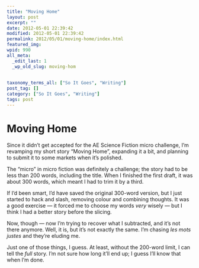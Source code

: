 ```yaml
---
title: "Moving Home"
layout: post
excerpt: ""
date: 2012-05-01 22:39:42
modified: 2012-05-01 22:39:42
permalink: 2012/05/01/moving-home/index.html
featured_img: 
wpid: 990
all_meta: 
  _edit_last: 1
  _wp_old_slug: moving-hom
  
  
taxonomy_terms_all: ["So It Goes", "Writing"]
post_tag: []
category: ["So It Goes", "Writing"]
tags: post
---
```


# Moving Home

Since it didn’t get accepted for the AE Science Fiction micro challenge, I’m revamping my short story “Moving Home”, expanding it a bit, and planning to submit it to some markets when it’s polished.

The “micro” in micro fiction was definitely a challenge; the story had to be less than 200 words, including the title. When I finished the first draft, it was about 300 words, which meant I had to trim it by a third.

If I’d been smart, I’d have saved the original 300-word version, but I just started to hack and slash, removing colour and combining thoughts. It was a good exercise — it forced me to choose my words *very* wisely — but I think I had a better story before the slicing.

Now, though — now I’m trying to recover what I subtracted, and it’s not there anymore. Well, it is, but it’s not exactly the same. I’m chasing *les mots justes* and they’re eluding me.

Just one of those things, I guess. At least, without the 200-word limit, I can tell the *full* story. I’m not sure how long it’ll end up; I guess I’ll know that when I’m done.